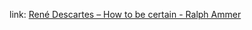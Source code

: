 link: 
[René Descartes – How to be certain - Ralph Ammer](https://ralphammer.com/rene-descartes-how-to-be-certain/)

